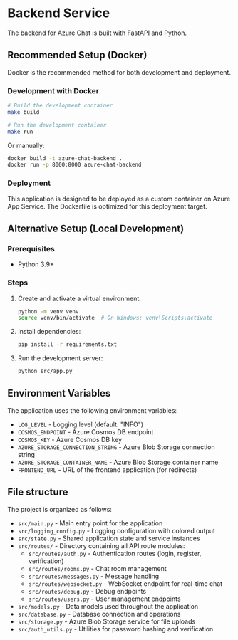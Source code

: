 # Backend Service

The backend for Azure Chat is built with FastAPI and Python.

## Recommended Setup (Docker)

Docker is the recommended method for both development and deployment.

### Development with Docker

```bash
# Build the development container
make build

# Run the development container
make run
```

Or manually:
```bash
docker build -t azure-chat-backend .
docker run -p 8000:8000 azure-chat-backend
```

### Deployment

This application is designed to be deployed as a custom container on Azure App Service. The Dockerfile is optimized for this deployment target.

## Alternative Setup (Local Development)

### Prerequisites

- Python 3.9+

### Steps

1. Create and activate a virtual environment:
   ```bash
   python -m venv venv
   source venv/bin/activate  # On Windows: venv\Scripts\activate
   ```

2. Install dependencies:
   ```bash
   pip install -r requirements.txt
   ```

3. Run the development server:
   ```bash
   python src/app.py
   ```

## Environment Variables

The application uses the following environment variables:

- `LOG_LEVEL` - Logging level (default: "INFO")
- `COSMOS_ENDPOINT` - Azure Cosmos DB endpoint
- `COSMOS_KEY` - Azure Cosmos DB key
- `AZURE_STORAGE_CONNECTION_STRING` - Azure Blob Storage connection string
- `AZURE_STORAGE_CONTAINER_NAME` - Azure Blob Storage container name
- `FRONTEND_URL` - URL of the frontend application (for redirects)

## File structure

The project is organized as follows:

- `src/main.py` - Main entry point for the application
- `src/logging_config.py` - Logging configuration with colored output
- `src/state.py` - Shared application state and service instances
- `src/routes/` - Directory containing all API route modules:
  - `src/routes/auth.py` - Authentication routes (login, register, verification)
  - `src/routes/rooms.py` - Chat room management
  - `src/routes/messages.py` - Message handling
  - `src/routes/websocket.py` - WebSocket endpoint for real-time chat
  - `src/routes/debug.py` - Debug endpoints
  - `src/routes/users.py` - User management endpoints
- `src/models.py` - Data models used throughout the application
- `src/database.py` - Database connection and operations
- `src/storage.py` - Azure Blob Storage service for file uploads
- `src/auth_utils.py` - Utilities for password hashing and verification